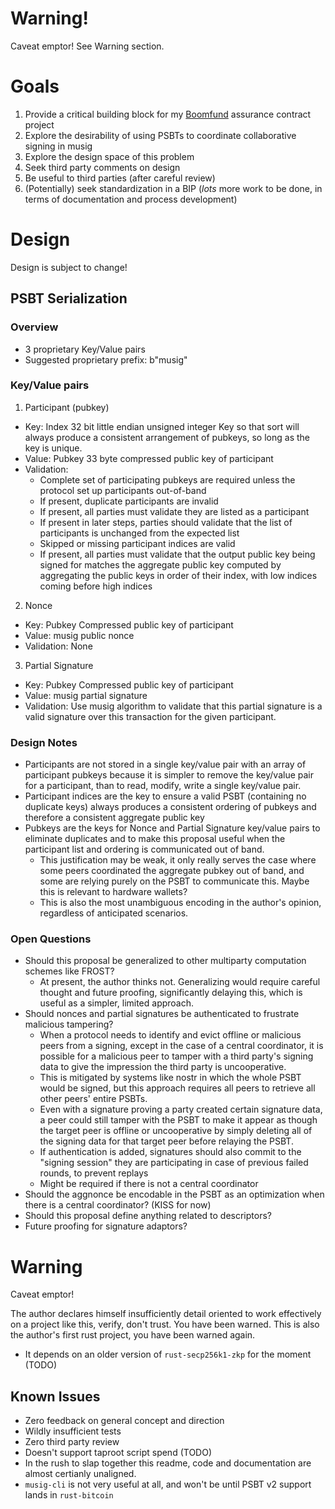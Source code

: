 # Warning!

Caveat emptor! See Warning section.

# Goals

1. Provide a critical building block for my [Boomfund](boomfund.net) assurance contract project
2. Explore the desirability of using PSBTs to coordinate collaborative signing in musig
3. Explore the design space of this problem
4. Seek third party comments on design
5. Be useful to third parties (after careful review)
6. (Potentially) seek standardization in a BIP (*lots* more work to be done, in terms of documentation and process development)

# Design

Design is subject to change!

## PSBT Serialization

### Overview
- 3 proprietary Key/Value pairs
- Suggested proprietary prefix: b"musig"

### Key/Value pairs

1. Participant (pubkey)
  - Key: Index
    32 bit little endian unsigned integer
    Key so that sort will always produce a consistent arrangement of pubkeys, so long as the key is unique.
  - Value: Pubkey
    33 byte compressed public key of participant
  - Validation:
    - Complete set of participating pubkeys are required unless the protocol set up participants out-of-band
    - If present, duplicate participants are invalid
    - If present, all parties must validate they are listed as a participant
    - If present in later steps, parties should validate that the list of participants is unchanged from the expected list
    - Skipped or missing participant indices are valid
    - If present, all parties must validate that the output public key being signed for matches the aggregate public key computed by aggregating the 
      public keys in order of their index, with low indices coming before high indices
2. Nonce
  - Key: Pubkey
    Compressed public key of participant
  - Value: musig public nonce
  - Validation: None
3. Partial Signature
  - Key: Pubkey
    Compressed public key of participant
  - Value: musig partial signature
  - Validation:
    Use musig algorithm to validate that this partial signature is a valid signature over this transaction for the given participant.

### Design Notes

- Participants are not stored in a single key/value pair with an array of participant pubkeys because it is simpler to remove the key/value pair for a participant, than to read, modify, write a single key/value pair.
- Participant indices are the key to ensure a valid PSBT (containing no duplicate keys) always produces a consistent ordering of pubkeys and therefore a consistent aggregate public key
- Pubkeys are the keys for Nonce and Partial Signature key/value pairs to eliminate duplicates and to make this proposal useful when the participant list and ordering
  is communicated out of band.
  - This justification may be weak, it only really serves the case where some peers coordinated the aggregate pubkey out of band, and some are relying purely on the PSBT to communicate this. Maybe this is relevant to hardware wallets?
  - This is also the most unambiguous encoding in the author's opinion, regardless of anticipated scenarios.

### Open Questions

- Should this proposal be generalized to other multiparty computation schemes like FROST?
  - At present, the author thinks not. Generalizing would require careful thought and future proofing, significantly delaying this, which is useful as a simpler, limited approach.
- Should nonces and partial signatures be authenticated to frustrate malicious tampering?
  - When a protocol needs to identify and evict offline or malicious peers from a signing, except in the case of a central coordinator, it is possible for a malicious peer to tamper with a third party's signing data to give the impression the third party is uncooperative.
  - This is mitigated by systems like nostr in which the whole PSBT would be signed, but this approach requires all peers to retrieve all other peers' entire PSBTs.
  - Even with a signature proving a party created certain signature data, a peer could still tamper with the PSBT to make it appear as though the target peer is offline or uncooperative by simply deleting all of the signing data for that target peer before relaying the PSBT.
  - If authentication is added, signatures should also commit to the "signing session" they are participating in case of previous failed rounds, to prevent replays
  - Might be required if there is not a central coordinator
- Should the aggnonce be encodable in the PSBT as an optimization when there is a central coordinator? (KISS for now)
- Should this proposal define anything related to descriptors?
- Future proofing for signature adaptors?

# Warning

Caveat emptor!

The author declares himself insufficiently detail oriented to work effectively on a project like this, verify, don't trust. You have been warned.
This is also the author's first rust project, you have been warned again.

- It depends on an older version of `rust-secp256k1-zkp` for the moment (TODO)

## Known Issues

* Zero feedback on general concept and direction
* Wildly insufficient tests
* Zero third party review
* Doesn't support taproot script spend (TODO)
* In the rush to slap together this readme, code and documentation are almost certianly unaligned.
* `musig-cli` is not very useful at all, and won't be until PSBT v2 support lands in `rust-bitcoin`
